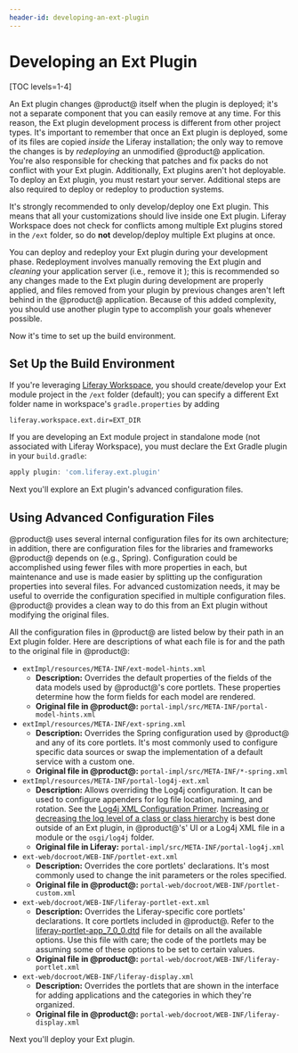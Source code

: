 ```yaml
---
header-id: developing-an-ext-plugin
---
```


# Developing an Ext Plugin

[TOC levels=1-4]

An Ext plugin changes @product@ itself when the plugin is deployed; it's not a
separate component that you can easily remove at any time. For this reason, the
Ext plugin development process is different from other project types. It's
important to remember that once an Ext plugin is deployed, some of its files are
copied *inside* the Liferay installation; the only way to remove the changes is
by *redeploying* an unmodified @product@ application. You're also responsible
for checking that patches and fix packs do not conflict with your Ext plugin.
Additionally, Ext plugins aren't hot deployable. To deploy an	 Ext plugin, you
must restart your server. Additional steps are also required to	deploy or
redeploy to production systems.

It's strongly recommended to only develop/deploy one Ext plugin. This means that
all your customizations should live inside one Ext plugin. Liferay Workspace
does not check for conflicts among multiple Ext plugins stored in the `/ext`
folder, so do **not** develop/deploy multiple Ext plugins at once.

You can deploy and redeploy your Ext plugin during your development phase.
Redeployment involves manually removing the Ext plugin and *cleaning* your
application server (i.e., remove it ); this is recommended so any changes made
to the Ext plugin during development are properly applied, and files removed
from your plugin by previous changes aren't left behind in the @product@
application. Because of this added complexity, you should use another plugin
type to accomplish your goals whenever possible. 

Now it's time to set up the build environment. 

## Set Up the Build Environment

If you're leveraging
[Liferay Workspace](/docs/7-2/reference/-/knowledge_base/r/liferay-workspace),
you should create/develop your Ext module project in the `/ext` folder
(default); you can specify a different Ext folder name in workspace's
`gradle.properties` by adding

```properties
liferay.workspace.ext.dir=EXT_DIR
```

If you are developing an Ext module project in standalone mode (not associated
with Liferay Workspace), you must declare the Ext Gradle plugin in your
`build.gradle`:

```gradle
apply plugin: 'com.liferay.ext.plugin'
```

Next you'll explore an Ext plugin's advanced configuration files.

## Using Advanced Configuration Files

@product@ uses several internal configuration files for its own architecture; in
addition, there are configuration files for the libraries and frameworks
@product@ depends on (e.g., Spring). Configuration could be accomplished using
fewer files with more properties in each, but maintenance and use is made easier
by splitting up the configuration properties into several files. For advanced
customization needs, it may be useful to override the configuration specified in
multiple configuration files. @product@ provides a clean way to do this from an
Ext plugin without modifying the original files. 

All the configuration files in @product@ are listed below by their path in an
Ext plugin folder. Here are descriptions of what each file is for and the path
to the original file in @product@: 

- `extImpl/resources/META-INF/ext-model-hints.xml`
    - **Description:** Overrides the default properties of the fields of
      the data models used by @product@'s core portlets. These properties
      determine how the form fields for each model are rendered. 
    - **Original file in @product@:**
      `portal-impl/src/META-INF/portal-model-hints.xml` 
- `extImpl/resources/META-INF/ext-spring.xml`
    - **Description:** Overrides the Spring configuration used by
      @product@ and any of its core portlets. It's most commonly used to
      configure specific data sources or swap the implementation of a default
      service with a custom one.
    - **Original file in @product@:** `portal-impl/src/META-INF/*-spring.xml`
- `extImpl/resources/META-INF/portal-log4j-ext.xml`
    - **Description:** Allows overriding the Log4j configuration. It can be used
      to configure appenders for log file location, naming, and rotation. See
      the
      [Log4j XML Configuration Primer](https://wiki.apache.org/logging-log4j/Log4jXmlFormat). 
      [Increasing or decreasing the log level of a class or class hierarchy](/docs/7-2/appdev/-/knowledge_base/a/adjusting-module-logging)
      is best done outside of an Ext plugin, in @product@'s' UI or a Log4j XML
      file in a module or the `osgi/log4j` folder. 
    - **Original file in Liferay:** `portal-impl/src/META-INF/portal-log4j.xml`
- `ext-web/docroot/WEB-INF/portlet-ext.xml`
    - **Description:** Overrides the core portlets' declarations. It's most commonly
      used to change the init parameters or the roles specified. 
    - **Original file in @product@:** `portal-web/docroot/WEB-INF/portlet-custom.xml`
- `ext-web/docroot/WEB-INF/liferay-portlet-ext.xml`
    - **Description:** Overrides the Liferay-specific core portlets'
      declarations. It core portlets included in @product@. Refer to the
      [liferay-portlet-app_7_0_0.dtd](@platform-ref@/7.2-latest/definitions/liferay-portlet-app_7_2_0.dtd.html)
      file for details on all the available options. Use this file with care;
      the code of the portlets may be assuming some of these options to be set
      to certain values. 
    - **Original file in @product@:** `portal-web/docroot/WEB-INF/liferay-portlet.xml`
- `ext-web/docroot/WEB-INF/liferay-display.xml`
    - **Description:** Overrides the portlets that are shown in the interface
      for adding applications and the categories in which they're organized.
    - **Original file in @product@:** `portal-web/docroot/WEB-INF/liferay-display.xml`

Next you'll deploy your Ext plugin. 
